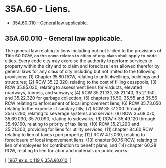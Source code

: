 # 35A.60 - Liens.
* [35A.60.010 - General law applicable.](#35a60010---general-law-applicable)
## 35A.60.010 - General law applicable.
The general law relating to liens including but not limited to the provisions of Title 60 RCW, as the same relates to cities of any class shall apply to code cities. Every code city may exercise the authority to perform services to property within the city and to claim and foreclose liens allowed therefor by general laws for any class of city including but not limited to the following provisions: (1) Chapter 35.80 RCW, relating to unfit dwellings, buildings and structures; (2) RCW 35.22.320, relating to the cost of filling cesspools; (3) RCW 35.85.030, relating to assessment liens for viaducts, elevated roadways, tunnels, and subways; (4) RCW 35.21.130, 35.21.140, 35.21.150, and 35.22.320 for garbage collection; (5) chapters 35.50, 35.55 and 35.56 RCW relating to enforcement of local improvement liens; (6) RCW 35.73.050 relating to the expense of sanitary fills; (7) RCW 35.67.200 through 35.67.290, relating to sewerage systems and service; (8) RCW 35.68.070, 35.69.030, 35.70.090, relating to sidewalks; (9) RCW * 35.49.120 through 35.49.160, relating to priority of tax liens; (10) RCW 35.21.290 and 35.21.300, providing for liens for utility services; (11) chapter 84.60 RCW relating to lien of taxes upon property; (12) RCW 4.16.030, relating to foreclosure of local improvement liens; (13) chapter 60.76 RCW, relating to lien of employees for contribution to benefit plans; and (14) chapter 60.28 RCW, relating to lien for labor and materials on public works.

\[ [1967 ex.s. c 119 § 35A.60.010](http://leg.wa.gov/CodeReviser/documents/sessionlaw/1967ex1c119.pdf?cite=1967%20ex.s.%20c%20119%20§%2035A.60.010); \]

